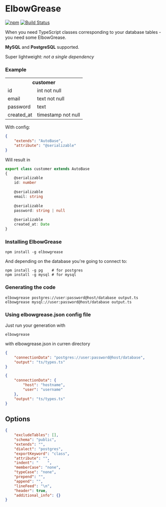# ElbowGrease


[![npm](https://img.shields.io/npm/v/elbowgrease.svg?logo=npm)](https://www.npmjs.com/package/elbowgrease)
[![Build Status](https://travis-ci.com/iivmok/elbowgrease.svg)](https://travis-ci.com/iivmok/elbowgrease)

<!-- ![npm bundle size (minified + gzip)](https://img.shields.io/bundlephobia/minzip/elbowgrease.png) -->

When you need TypeScript classes corresponding to your database tables - you need some ElbowGrease.

__MySQL__ and __PostgreSQL__ supported.

Super lightweight: _not a single dependency_

### Example

<table>
<tr><th colspan="2">customer</th></tr>
<tr>
<td>id</td><td>int not null</td>
</tr><tr>
<td>email</td><td>text not null</td>
</tr><tr>
<td>password</td><td>text</td>
</tr><tr>
<td>created_at</td><td>timestamp not null</td>
</tr>
</table>

With config:

```json
{
    "extends": "AutoBase",
    "attribute": "@serializable"
}
```
Will result in
```TypeScript
export class customer extends AutoBase
{
    @serializable
    id: number
    
    @serializable
    email: string
    
    @serializable
    password: string | null
    
    @serializable
    created_at: Date
}

```

### Installing ElbowGrease

```
npm install -g elbowgrease
```
And depending on the database you're going to connect to:
```
npm install -g pg    # for postgres
npm install -g mysql # for mysql
```

### Generating the code

```
elbowgrease postgres://user:password@host/database output.ts
elbowgrease mysql://user:password@host/database output.ts
```

### Using elbowgrease.json config file 

Just run your generation with 
```
elbowgrease
```
with elbowgrease.json in curren directory

```json
{
    "connectionData": "postgres://user:password@host/database",
    "output": "ts/types.ts"
}
```
```json
{
    "connectionData": {
        "host": "hostname",
        "user": "username"
    },
    "output": "ts/types.ts"
}
```
## Options
```json
{
    "excludeTables": [],
    "schema": "public",
    "extends": "",
    "dialect": "postgres",
    "exportKeyword": "class",
    "attribute": "",
    "indent": "    ",
    "memberCase": "none",
    "typeCase": "none",
    "prepend": "",
    "append": "",
    "lineFeed": "\n",
    "header": true,
    "additional_info": {}
}
```